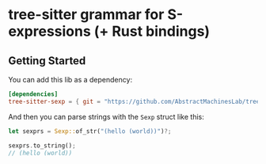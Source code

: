 # tree-sitter grammar for S-expressions (+ Rust bindings)

## Getting Started

You can add this lib as a dependency:

```toml
[dependencies]
tree-sitter-sexp = { git = "https://github.com/AbstractMachinesLab/tree-sitter-sexp" }
```

And then you can parse strings with the `Sexp` struct like this:

```rust
let sexprs = Sexp::of_str("(hello (world))")?;

sexprs.to_string();
// (hello (world))
```
